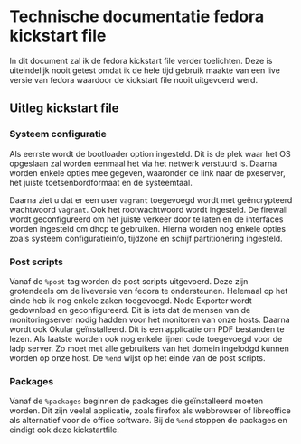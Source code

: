 # Technische documentatie fedora kickstart file

In dit document zal ik de fedora kickstart file verder toelichten. Deze is uiteindelijk nooit getest omdat ik de hele tijd gebruik maakte van een live versie van fedora waardoor de kickstart file nooit uitgevoerd werd. 

## Uitleg kickstart file

### Systeem configuratie
Als eerrste wordt de bootloader option ingesteld. Dit is de plek waar het OS opgeslaan zal worden eenmaal het via het netwerk verstuurd is. Daarna worden enkele opties mee gegeven, waaronder de link naar de pxeserver, het juiste toetsenbordformaat en de systeemtaal. 

Daarna ziet u dat er een user `vagrant` toegevoegd wordt met geëncrypteerd wachtwoord `vagrant`. Ook het rootwachtwoord wordt ingesteld. De firewall wordt geconfigureerd om het juiste verkeer door te laten en de interfaces worden ingesteld om dhcp te gebruiken. 
Hierna worden nog enkele opties zoals systeem configuratieinfo, tijdzone en schijf partitionering ingesteld. 

### Post scripts
Vanaf de `%post` tag worden de post scripts uitgevoerd. Deze zijn grotendeels om de liveversie van fedora te ondersteunen. Helemaal op het einde heb ik nog enkele zaken toegevoegd. Node Exporter wordt gedownload en geconfigureerd. Dit is iets dat de mensen van de monitoringserver nodig hadden voor het monitoren van onze hosts. 
Daarna wordt ook Okular geïnstalleerd. Dit is een applicatie om PDF bestanden te lezen. 
Als laatste worden ook nog enkele lijnen code toegevoegd voor de ladp server. Zo moet met alle gebruikers van het domein ingelodgd kunnen worden op onze host. De `%end` wijst op het einde van de post scripts. 


### Packages
 
Vanaf de `%packages` beginnen de packages die geïnstalleerd moeten worden. Dit zijn veelal applicatie, zoals firefox als webbrowser of libreoffice als alternatief voor de office software. Bij de `%end` stoppen de packages en eindigt ook deze kickstartfile. 